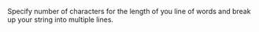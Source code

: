 Specify number of characters for the length of you line of words and break up your string into multiple lines.